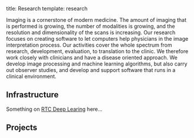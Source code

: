title: Research
template: research

Imaging is a cornerstone of modern medicine. The amount of imaging that is performed is growing, the number of modalities is growing, and the resolution and dimensionality of the scans is increasing. Our research focuses on creating software to let computers help physicians in the image interpretation process. Our activities cover the whole spectrum from research, development, evaluation, to translation to the clinic. We therefore work closely with clinicians and have a disease oriented approach. We develop image processing and machine learning algorithms, but also carry out observer studies, and develop and support software that runs in a clinical environment.

## Infrastructure
Something on [RTC Deep Learing](http://rtc.diagnijmegen.nl/) here...

## Projects
